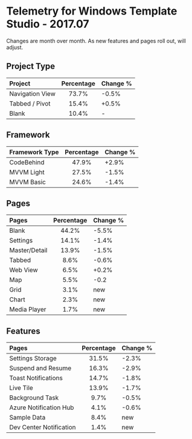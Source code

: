 # Telemetry for Windows Template Studio - 2017.07

Changes are month over month.  As new features and pages roll out, will adjust.

## Project Type

|Project|Percentage|Change %|
|:---|:---:|:---|
|Navigation View|73.7%|-0.5%|
|Tabbed / Pivot|15.4%|+0.5%|
|Blank|10.4%|-|

## Framework

|Framework Type|Percentage|Change %|
|:---|:---:|:---|
|CodeBehind|47.9%|+2.9%|
|MVVM Light|27.5%|-1.5%|
|MVVM Basic|24.6%|-1.4%|

## Pages

|Pages|Percentage|Change %|
|:---|:---:|:---|
|Blank|44.2%|-5.5%|
|Settings|14.1%|-1.4%|
|Master/Detail|13.9%|-1.5%|
|Tabbed|8.6%|-0.6%|
|Web View|6.5%|+0.2%|
|Map|5.5%|-0.2|
|Grid|3.1%|new|
|Chart|2.3%|new|
|Media Player|1.7%|new|

## Features

|Pages|Percentage|Change %|
|:---|:---:|:---|
|Settings Storage|31.5%|-2.3%|
|Suspend and Resume|16.3%|-2.9%|
|Toast Notifications|14.7%|-1.8%|
|Live Tile|13.9%|-1.7%|
|Background Task|9.7%|-0.5%|
|Azure Notification Hub|4.1%|-0.6%|
|Sample Data|8.4%|new|
|Dev Center Notification|1.4%|new|